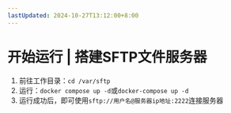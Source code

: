 ```yaml
---
lastUpdated: 2024-10-27T13:12:00+8:00
---
```


# 开始运行 | 搭建SFTP文件服务器

1. 前往工作目录：```cd /var/sftp```
2. 运行：```docker compose up -d```或```docker-compose up -d```
3. 运行成功后，即可使用```sftp://用户名@服务器ip地址:2222```连接服务器